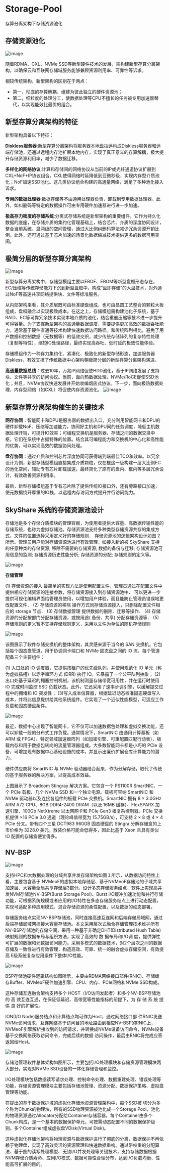 # Storage-Pool
存算分离架构下存储资源池化

## 存储资源池化

![image](https://github.com/lus-oa/Storage-Pool/assets/122666739/16aa6e7c-667d-4c8c-a29c-484ad1da5d78)

随着RDMA、CXL、NVMe SSD等新型硬件技术的发展，需构建新型存算分离架构，以确保云和互联网存储域服务能够兼顾资源利用率、可靠性等诉求。

相较传统架构，新型架构的区别在于两点：

- 第一，彻底的存算解耦，组建为彼此独立的硬件资源池；
- 第二，细粒度的处理分工，使数据处理等CPU不擅长的任务被专用加速器替代，以实现能效比最优的组合。

## 新型存算分离架构的特征

新型架构具备以下特征：

**Diskless服务器**:新型存算分离架构将服务器本地盘拉远构成Diskless服务器和远端存储池，还通过远程内存池扩展本地内存，实现了真正意义的存算解耦，极大提升存储资源利用率，减少了数据迁移。

**多样化的网络协议**:计算和存储间的网络协议从当前的IP或光纤通道协议扩展到CXL+NoF+IP协议组合。CXL使得网络时延降低到亚微秒级，实现内存型介质池化；NoF加速SSD池化。这几类协议组合构建的高通量网络，满足了多种池化接入诉求。

**专用的数据处理器**:数据存储等不由通用处理器负责，卸载到专用数据处理器。此外，如纠删码等特定的数据操作可由专用硬件加速器进行进一步加速。

**极高存力密度的存储系统**:分离式存储系统是新型架构的重要组件，它作为持久化数据的底座，在存储介质的集约化管理基础上，结合芯片、介质的深度协同设计，整合当前系统、盘两级的空间管理，通过大比例纠删码算法减少冗余资源开销比例。此外，还可通过基于芯片加速的场景化数据缩减技术提供更多的数据可用空间。


## 极简分层的新型存算分离架构

![image](https://github.com/lus-oa/Storage-Pool/assets/122666739/f81b1703-3d35-4590-ace1-683c01c3f69b)

新型存算分离架构中，存储型模组主要以EBOF、EBOM等新型盘框形态存在，EC/压缩等传统存储能力下沉到新型盘框中，构成“盘即存储”的大盘技术，对外通过NoF等高速共享网络提供块、文件等标准服务。

从内部架构来看，其介质层既可由标准硬盘组成，也可由晶圆工艺整合的颗粒大板组成，盘框融合以实现极致成本。在这之上，存储模组需构建池化子系统，基于RAID、EC等可靠冗余技术实现本地介质的池化，结合重删压缩等技术进一步提升可得容量。为了支撑新型架构的高通量数据调度，需要提供更加高效的数据吞吐能力，通常基于硬件直通等技术构建快速数据访问路径。和传统阵列相比，避免了用户数据和控制数据（元数据等）的低效交织，减少传统存储阵列的复杂特性处理（复制等特性），缩短IO处理路径，最终实现高吞吐、低时延的极致性能体验。

存储模组作为一种存力集约化、紧凑化、极致化的新型存储形态，加速服务器Diskless，有效支撑了传统数据中心架构朝极简分层的新型存算分离架构演进。

**高通量数据总线**：过去10年，万兆IP网络促使HDD池化，基于IP网络发展了支持块、文件等共享的访问协议。当前，面向热数据处理，NVMe/RoCE促使SSD池化；并且，NVMe协议快速发展并开始收编烟囱式协议。下一步，面向极热数据处理，内存型网络（如CXL）将促使内存资源池化。
![image](https://github.com/lus-oa/Storage-Pool/assets/122666739/94a41878-056c-438d-90aa-72c3112aacd0)

## 新型存算分离架构催生的关键技术
**网存协同**：智能网卡和DPU是服务器的数据出入口，充分利用智能网卡和DPU的硬件卸载NoF、压缩等加速能力，协同好主机和DPU间的任务调度，降低主机数据处理开销，可提升IO效率；可编程交换机是服务器、存储之间的数据交换中枢，它们在系统中占据特殊的位置。结合其可编程能力和交换机的中心化和高性能的优势，可以实现高效的数据协同处理。

**盘存协同**：通过介质和控制芯片深度协同可获得端到端最佳TCO和效率。以冗余设计为例，新型存储型模组直接集成介质颗粒，仅在框这一级构建一层大比例EC的池化空间，辅助专有芯片卸载加速，最终简化了原有的盘内、框内等多层冗余设计，有效改善资源利用率。

最后，新型存储模组基于专有芯片除了提供传统IO接口外，还有旁路接口加速，使元数据绕开厚重的IO栈，以远程内存访问方式提升并行访问能力。

## SkyShare 系统的存储资源池设计

存储池是多个存储介质模块的管理容器，为使用者提供大容量、高数据传输性能的存储系统，也称为虚拟存储池。存储资源池支持多种类型存储资源共存的集成方式，文件的位置选择采用定义好的存储规则． 存储资源池的逻辑架构设计如图 2 所示。管理员用户能对存储资源池进行有效管理，如接入新的被 SkyShare 支持的任意种类的存储资源; 移除不需要的存储资源; 数据的备份与迁移; 存储资源池可用信息的监测; 存储资源历史性能分析; 存储资源的分配; 存储规则的定义等。

![image](https://github.com/lus-oa/Storage-Pool/assets/122666739/f365ac58-5a6e-440d-8ed2-b5d37d27f456)

**存储管理**

(1) 存储资源的接入 最简单的实现方法是使用配置文件，管理员通过在配置文件中提供相应存储资源的连接参数，将存储资源接入到存储资源池中． 可以更进一步提供可视化编辑界面给管理员使用，以增加用户体验，而且能防止管理员错误地更改配置文件．
(2) 存储资源的移除 操作方式同存储资源接入，只删除配置文件相应的 storage 节点．
(3) 存储数据管理 提供数据的删除、迁移等操作．
(4) 存储资源的分配按部门分配存储资源，或按用途( 备份、共享) 分配存储资源等．
(5) 存储规则的定义暂不支持存储规则定义，采用以文件为单位的随机存储规则

![image](https://github.com/lus-oa/Storage-Pool/assets/122666739/2dc9deea-9c7a-4558-b337-b07cffdaad0a)

该图展示了软件存储交换机的整体架构，其灵感来源于当今的 SAN 交换机。它包括每个固态盘管道，用于协调网卡端口和 NVMe 固态盘之间的 IO 流。每个管道配备三个主要组件：

(1) 入口处的 IO 调度器，它提供按租户的优先级队列，并使用规范化 IO 单元（称为虚拟插槽）以赤字循环方式 (DRR) 执行 IO。它暴露了一个公平队列抽象；
(2)出口处基于延迟的拥塞控制机制，该机制测量存储带宽可用性，并在运行时使用 IO 完成时间监控 SSD 负载状态。此外，它还采用了速率步调引擎，以缓解提交过程中的拥堵和 IO 突发性；
(3)写入成本估算器，根据延迟动态校准固态硬盘写入成本，并将此信息提供给其他系统组件。它实现了一个近似性能模型，可适应工作负载和固态硬盘条件。

![image](https://github.com/lus-oa/Storage-Pool/assets/122666739/6a8a6904-79ff-4b7c-9188-5885835ceaf8)

最近，数据中心出现了智能网卡，它不仅可以加速数据包处理和虚拟交换功能，还可以卸载一般的分布式工作负载。通常情况下，SmartNIC 由通用计算基板（如 ARM 或 FPGA）、特定领域加速器阵列（如加密引擎、可重配置匹配行动表）、板载内存和用于数据包转向的流量管理器组成。大多数智能网卡都是小巧的 PCIe 设备，可增加现有数据中心基础设施的成本，并显示出廉价扩展仓库计算能力的潜力。
      
硬件供应商将 SmartNIC 与 NVMe 驱动器结合起来，作为分解存储，取代了传统的基于服务器的解决方案，以提高成本效益。
    
上图展示了 Broadcom Stingray 解决方案。它包含一个 PS1100R SmartNIC、一个 PCIe 载板、几个 NVMe SSD 和一个独立电源。载板可容纳 SmartNIC 和 NVMe 驱动器以及连接各组件的板载 PCIe 交换机。SmartNIC 拥有 8 × 3.0GHz ARM A72 CPU、8GB DDR4-2400 DRAM（以及 16MB 缓存）、FlexSPARX 加速引擎、100Gb NetXtreme 以太网网卡和 PCIe Gen3 根复杂控制器。PCIe 交换机提供 ×16 PCIe 3.0 通道（理论峰值带宽为 15.75GB/s），可支持 2 × 8 或 4 × 4 PCIe 分叉。带有四个三星 DCT983 960GB 固态硬盘的 Stingra 分解存储盒的上市价格为 3228.0 美元，散装价格可能会低得多，因此比基于 Xeon 且具有类似 IO 配置的存储盒便宜得多。

## **NV-BSP**

![image](https://github.com/lus-oa/Storage-Pool/assets/122666739/f7dc7a0a-6d3e-444b-aabe-50afaecca350)

支持HPC和大数据处理的分域共享并发存储架构如图１所示，从数据访问特性上看，主要包含基于 NVMeoF的虚拟本地存储层、基于NVMeoF存储池的子域共享加速层、大容量全局共享存储层3部分。设计多态存储服务结点，软件上实现高并发NVM存储池NV-BSP(Burst Storage Pool)、Burst I/O缓冲加速功能和并行存储功能，可根据系统规模或者应用的I/O特性在多态存储服务结点上进行动态配置，实现可适配多种应用模式、混合存储资源的柔性配置，以及数据的动态部署。

存储服务结点实现NV-BSP存储池，同时连接高速互连网和后端存储局域网，通过后端存储局域网挂接大容量存储池。本文采用层次式融合存储管理技术维护所有NV-BSP存储池的存储空间，采用一种基于非确定DHT(Distributed Hush Table)映射规则的数据布局与组织方法，实现了高效的 数 据布局和I/O调 度，提供弹性可扩展的数据和元数据访问能力。采用多模式的数据技术，对2个层次之间的数据存储及一致性进行有效管理，构造高效、可靠、统一的融合虚拟存储空间，有效提高 E级系统复杂应用条件下整体I/O性能。

![image](https://github.com/lus-oa/Storage-Pool/assets/122666739/c41a6b0f-9bcb-45dd-bd25-e2dfd6e6090e)

BSP存储池硬件逻辑结构如图所示，主要由RDMA网络接口部件(RNIC)、存储缓存Buffer、NVMeoF硬件加速引擎、CPU、内存、PCIe网络和NVMe SSD构成。

这种存储互连融合架构支持多个 HOST（I/O访问发起者）和多个NV-BSP存储池的 高 效互连互通，在保证低延迟、高带宽等性能指标的前提下，为 存 储 系 统 提 供 良 好的扩展性。

ION(I/O Node)服务结点和计算结点均可作为Host，通过网络接口部 件RNIC发送NVMe访问请求，互连网络基于访问目的地址路由到相应NV-BSP的RNIC上，NVMeoF引擎解析接收到的访问请求，并转换成NVMe设备访问命令，NVMe设备基于交换网络获取访问命令，完成后续的数据 访问操作，最后由RNIC将完成应答返回给Host。

![image](https://github.com/lus-oa/Storage-Pool/assets/122666739/cfcb0683-128b-4f64-8cdf-3982ad8dfdd6)

存储池管理软件总体架构如图所示，主要包括I/O处理模块和存储资源管理模块两大部分，实现对NVMe SSD设备的一体化存储管理和监控。

I/O处理模块包括数据读写请求处理、控制命令处理、数据重建处理、错误处理等功能，存储资源管理模块主要包括存储池管理、资源分配、数据保护策略、虚拟盘管理等功能。

在提出的基于数据保护域的虚拟化存储池资源管理架构中，每个SSD被 切分为多个称为Chunk的物理块，所有的SSD物理资源被池化成一个Storage Pool，池化的物理资源通过Allocator分配给Container存储容器。每个Container由多个Chunk构成，是一个基本的数据保护单元，可按需动态配置不同的数据保护级别。多个Container组成虚拟盘VDisk(Virtual Disk)。

这种虚拟化存储池架构将物理资源与数据保护进行了彻底的分离，数据保护不再依赖于物理盘，实现了高效灵活的资源管理和快速数据重构。通过带权重的分配算法、基于图的读写处理模型、无锁I/O并发处理等关键技术，支持存储数据根据NVM存储介质寿命、应用I/O模式、数据可靠性合理分布，达到I/O负载均衡、性能高可扩展的目的。








